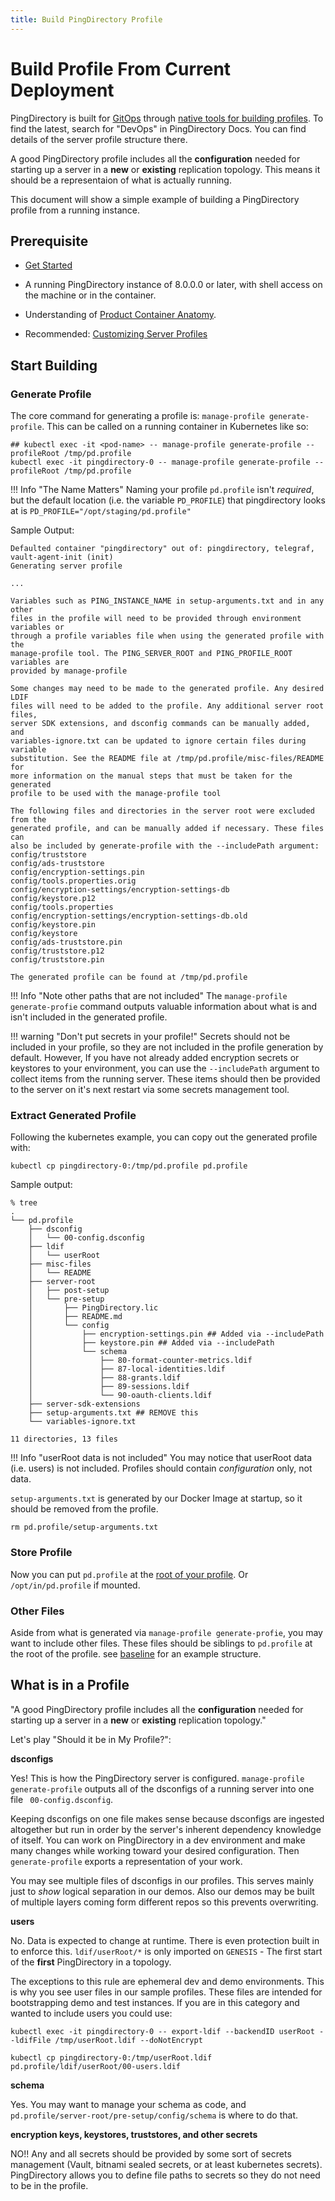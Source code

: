 ```yaml
---
title: Build PingDirectory Profile
---
```

# Build Profile From Current Deployment

PingDirectory is built for [GitOps](https://www.gitops.tech/) through [native tools for building profiles](https://docs.pingidentity.com/bundle/pingdirectory-82/page/eae1564011467693.html). To find the latest, search for "DevOps" in PingDirectory Docs. You can find details of the server profile structure there. 

A good PingDirectory profile includes all the **configuration** needed for starting up a server in a **new** or **existing** replication topology. This means it should be a representaion of what is actually running. 

This document will show a simple example of building a PingDirectory profile from a running instance.

## Prerequisite

* [Get Started](../get-started/getStarted.md)

* A running PingDirectory instance of 8.0.0.0 or later, with shell access on the machine or in the container.

* Understanding of [Product Container Anatomy](containerAnatomy.md).

* Recommended: [Customizing Server Profiles](profiles.md)

## Start Building

### Generate Profile 

The core command for generating a profile is: `manage-profile generate-profile`. This can be called on a running container in Kubernetes like so:

  ```shell
  ## kubectl exec -it <pod-name> -- manage-profile generate-profile --profileRoot /tmp/pd.profile
  kubectl exec -it pingdirectory-0 -- manage-profile generate-profile --profileRoot /tmp/pd.profile
  ```

!!! Info "The Name Matters"
    Naming your profile `pd.profile` isn't _required_, but the default location (i.e. the variable `PD_PROFILE`) that pingdirectory looks at is `PD_PROFILE="/opt/staging/pd.profile"`

  Sample Output: 
  
  ```
  Defaulted container "pingdirectory" out of: pingdirectory, telegraf, vault-agent-init (init)
  Generating server profile

  ...

  Variables such as PING_INSTANCE_NAME in setup-arguments.txt and in any other
  files in the profile will need to be provided through environment variables or
  through a profile variables file when using the generated profile with the
  manage-profile tool. The PING_SERVER_ROOT and PING_PROFILE_ROOT variables are
  provided by manage-profile

  Some changes may need to be made to the generated profile. Any desired LDIF
  files will need to be added to the profile. Any additional server root files,
  server SDK extensions, and dsconfig commands can be manually added, and
  variables-ignore.txt can be updated to ignore certain files during variable
  substitution. See the README file at /tmp/pd.profile/misc-files/README for
  more information on the manual steps that must be taken for the generated
  profile to be used with the manage-profile tool

  The following files and directories in the server root were excluded from the
  generated profile, and can be manually added if necessary. These files can
  also be included by generate-profile with the --includePath argument:
  config/truststore
  config/ads-truststore
  config/encryption-settings.pin
  config/tools.properties.orig
  config/encryption-settings/encryption-settings-db
  config/keystore.p12
  config/tools.properties
  config/encryption-settings/encryption-settings-db.old
  config/keystore.pin
  config/keystore
  config/ads-truststore.pin
  config/truststore.p12
  config/truststore.pin

  The generated profile can be found at /tmp/pd.profile
  ```

!!! Info "Note other paths that are not included"
    The `manage-profile generate-profie` command outputs valuable information about what is and isn't included in the generated profile. 

!!! warning "Don't put secrets in your profile!"
    Secrets should not be included in your profile, so they are not included in the profile generation by default. 
    However, If you have not already added encryption secrets or keystores to your environment, you can use the `--includePath` argument to collect items from the running server. These items should then be provided to the server on it's next restart via some secrets management tool. 


### Extract Generated Profile

Following the kubernetes example, you can copy out the generated profile with: 

  ```
  kubectl cp pingdirectory-0:/tmp/pd.profile pd.profile
  ```

  Sample output:
  ```
  % tree
  .
  └── pd.profile
      ├── dsconfig
      │   └── 00-config.dsconfig
      ├── ldif
      │   └── userRoot
      ├── misc-files
      │   └── README
      ├── server-root
      │   ├── post-setup
      │   └── pre-setup
      │       ├── PingDirectory.lic
      │       ├── README.md
      │       └── config
      │           ├── encryption-settings.pin ## Added via --includePath
      │           ├── keystore.pin ## Added via --includePath
      │           └── schema
      │               ├── 80-format-counter-metrics.ldif
      │               ├── 87-local-identities.ldif
      │               ├── 88-grants.ldif
      │               ├── 89-sessions.ldif
      │               └── 90-oauth-clients.ldif
      ├── server-sdk-extensions
      ├── setup-arguments.txt ## REMOVE this
      └── variables-ignore.txt

  11 directories, 13 files
  ```

!!! Info "userRoot data is not included"
    You may notice that userRoot data (i.e. users) is not included. Profiles should contain _configuration_ only, not data.

`setup-arguments.txt` is generated by our Docker Image at startup, so it should be removed from the profile.

  ```
  rm pd.profile/setup-arguments.txt
  ```

### Store Profile

Now you can put `pd.profile` at the [root of your profile](https://github.com/pingidentity/pingidentity-server-profiles/tree/master/baseline/pingdirectory). Or `/opt/in/pd.profile` if mounted. 

### Other Files

Aside from what is generated via `manage-profile generate-profie`, you may want to include other files. These files should be siblings to `pd.profile` at the root of the profile. see [baseline](https://github.com/pingidentity/pingidentity-server-profiles/tree/master/baseline/pingdirectory) for an example structure. 


## What is in a Profile

"A good PingDirectory profile includes all the **configuration** needed for starting up a server in a **new** or **existing** replication topology."

Let's play "Should it be in My Profile?":

**dsconfigs** 

Yes! This is how the PingDirectory server is configured. `manage-profile generate-profile` outputs all of the dsconfigs of a running server into one file ` 00-config.dsconfig`. 
  
Keeping dsconfigs on one file makes sense because dsconfigs are ingested altogether but run in order by the server's inherent dependency knowledge of itself. You can work on PingDirectory in a dev environment and make many changes while working toward your desired configuration. Then `generate-profile` exports a representation of your work. 

You may see multiple files of dsconfigs in our profiles. This serves mainly just to _show_ logical separation in our demos. Also our demos may be built of multiple layers coming form  different repos so this prevents overwriting.

**users**

No. Data is expected to change at runtime. There is even protection built in to enforce this. `ldif/userRoot/*` is only imported on `GENESIS` - The first start of the **first** PingDirectory in a topology.

The exceptions to this rule are ephemeral dev and demo environments. This is why you see user files in our sample profiles. These files are intended for bootstrapping demo and test instances. If you are in this category and wanted to include users you could use:
  ```
  kubectl exec -it pingdirectory-0 -- export-ldif --backendID userRoot --ldifFile /tmp/userRoot.ldif --doNotEncrypt
  
  kubectl cp pingdirectory-0:/tmp/userRoot.ldif pd.profile/ldif/userRoot/00-users.ldif
  ```

**schema**

Yes. You may want to manage your schema as code, and `pd.profile/server-root/pre-setup/config/schema` is where to do that.

**encryption keys, keystores, truststores, and other secrets**

NO!! Any and all secrets should be provided by some sort of secrets management (Vault, bitnami sealed secrets, or at least kubernetes secrets). PingDirectory allows you to define file paths to secrets so they do not need to be in the profile. 
